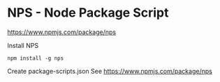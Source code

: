 # NPS - Node Package Script

https://www.npmjs.com/package/nps

Install NPS

```
npm install -g nps
```

Create package-scripts.json
See https://www.npmjs.com/package/nps
